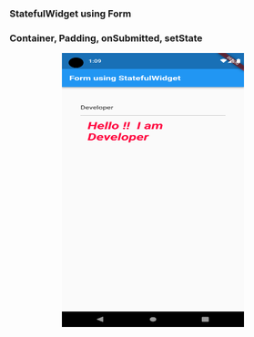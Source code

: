 ### StatefulWidget using Form
### Container, Padding, onSubmitted, setState
<p align="center">
  <img src="screenshot.png" width="320" height="480" title="hover text">
</p>